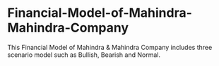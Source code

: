 # Financial-Model-of-Mahindra-Mahindra-Company
This Financial Model of Mahindra &amp; Mahindra Company includes three scenario model such as Bullish, Bearish and Normal.
